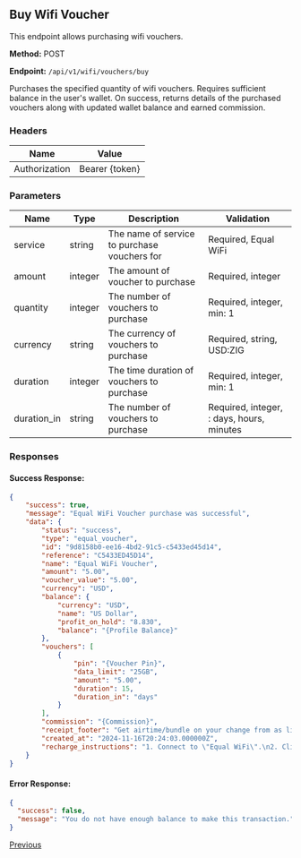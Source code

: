 ## Buy Wifi Voucher

This endpoint allows purchasing wifi vouchers.

**Method:** POST

**Endpoint:** `/api/v1/wifi/vouchers/buy`

Purchases the specified quantity of wifi vouchers. Requires sufficient balance in the user's wallet. On success, returns details of the purchased vouchers along with updated wallet balance and earned commission.

### Headers

| Name          | Value            |
|---------------|------------------|
| Authorization | Bearer {token}   |

### Parameters

| Name     | Type    | Description                           | Validation                |
|----------|---------|---------------------------------------|---------------------------|
| service   | string | The name of service to purchase vouchers for | Required, Equal WiFi |
| amount | integer | The amount of voucher to purchase    | Required, integer |
| quantity | integer | The number of vouchers to purchase    | Required, integer, min: 1 |
| currency | string | The currency of vouchers to purchase    | Required, string, USD:ZIG |
| duration | integer | The time duration of vouchers to purchase    | Required, integer, min: 1 |
| duration_in | string | The number of vouchers to purchase    | Required, integer, : days, hours, minutes |

### Responses

#### Success Response:
```json
{
    "success": true,
    "message": "Equal WiFi Voucher purchase was successful",
    "data": {
        "status": "success",
        "type": "equal_voucher",
        "id": "9d8158b0-ee16-4bd2-91c5-c5433ed45d14",
        "reference": "C5433ED45D14",
        "name": "Equal WiFi Voucher",
        "amount": "5.00",
        "voucher_value": "5.00",
        "currency": "USD",
        "balance": {
            "currency": "USD",
            "name": "US Dollar",
            "profit_on_hold": "8.830",
            "balance": "{Profile Balance}"
        },
        "vouchers": [
            {
                "pin": "{Voucher Pin}",
                "data_limit": "25GB",
                "amount": "5.00",
                "duration": 15,
                "duration_in": "days"
            }
        ],
        "commission": "{Commission}",
        "receipt_footer": "Get airtime/bundle on your change from as little as 10 cents.",
        "created_at": "2024-11-16T20:24:03.000000Z",
        "recharge_instructions": "1. Connect to \"Equal WiFi\".\n2. Click on \"Sign In\" to access network\n3. Enter your voucher & press connect."
    }
}
```

#### Error Response:
```json
{
  "success": false,
  "message": "You do not have enough balance to make this transaction."
}
```

[Previous](/wifi/buy-direct.md)
